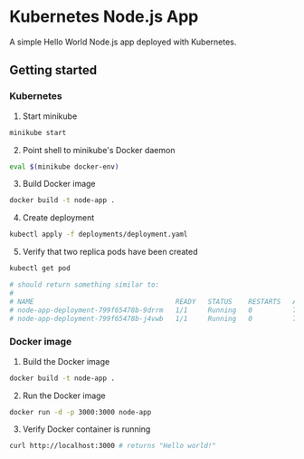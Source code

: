 # Kubernetes Node.js App

A simple Hello World Node.js app deployed with Kubernetes.

## Getting started

### Kubernetes

1. Start minikube

```sh
minikube start
```

2. Point shell to minikube's Docker daemon

```sh
eval $(minikube docker-env)
```

3. Build Docker image

```sh
docker build -t node-app .
```

4. Create deployment

```sh
kubectl apply -f deployments/deployment.yaml
```

5. Verify that two replica pods have been created

```sh
kubectl get pod

# should return something similar to:
#
# NAME                                   READY   STATUS    RESTARTS   AGE
# node-app-deployment-799f65478b-9drrm   1/1     Running   0          7s
# node-app-deployment-799f65478b-j4vwb   1/1     Running   0          7s
```

### Docker image

1. Build the Docker image

```sh
docker build -t node-app .
```

2. Run the Docker image

```sh
docker run -d -p 3000:3000 node-app
```

3. Verify Docker container is running

```sh
curl http://localhost:3000 # returns "Hello world!"
```
